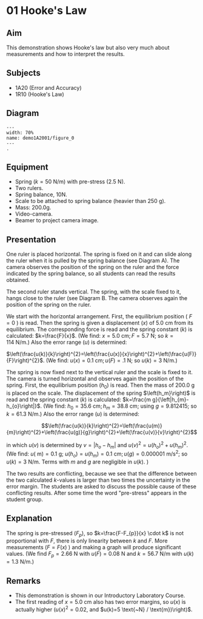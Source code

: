 # 01 Hooke's Law 
  
## Aim   
This demonstration shows Hooke's law but also very much about measurements and how to interpret the results.    
  
## Subjects   
* 1A20 (Error and Accuracy)
* 1R10 (Hooke's Law)   
  
## Diagram   
   
```{figure} figures/figure_0.png  
---  
width: 70%  
name: demo1A2001/figure_0  
---
.
```
      
## Equipment   
*  Spring $(k=50 \text{~N} / \text{m})$ with pre-stress $(2.5 \text{~N})$. 
*  Two rulers. 
*  Spring balance, 10N. 
*  Scale to be attached to spring balance (heavier than $250 \mathrm{~g}$). 
*  Mass: 200.0g. 
*  Video-camera. 
*  Beamer to project camera image.

## Presentation   
One ruler is placed horizontal. The spring is fixed on it and can slide along the ruler when it is pulled by the spring balance (see Diagram A). The camera observes the position of the spring on the ruler and the force indicated by the spring balance, so all students can read the results obtained.

The second ruler stands vertical. The spring, with the scale fixed to it, hangs close to the ruler (see Diagram B. The camera observes again the position of the spring on the ruler.

We start with the horizontal arrangement. First, the equilibrium position ( $F=0$ ) is read. Then the spring is given a displacement $(x)$ of $5.0 \text{~cm}$ from its equilibrium. The corresponding force is read and the spring constant $(k)$ is calculated: $k=\frac{F}{x}$. (We find: $x=5.0 \text{~cm} ; F=5.7 \text{~N}$; so $k=114 \text{~N} / \text{m}$.) Also the error range ($u$) is determined:

$\left(\frac{u(k)}{k}\right)^{2}=\left(\frac{u(x)}{x}\right)^{2}+\left(\frac{u(F)}{F}\right)^{2}$. (We find: $u(x)=0.1 \text{~cm} ; u(F)=.1 \text{~N}$; so $u(k)=3 \text{~N} / \text{m}$.)

The spring is now fixed next to the vertical ruler and the scale is fixed to it. The camera is turned horizontal and observes again the position of the spring. First, the equilibrium position $\left(h_{0}\right)$ is read. Then the mass of $200.0 \text{~g}$ is placed on the scale. The displacement of the spring $\left(h_m}\right)$ is read and the spring constant $(k)$ is calculated: $k=\frac{m g}{\left|h_{m}-h_{o}\right|}$. (We find: $h_{0}=35.6 \text{~cm} ; h_{m}=38.8 \text{~cm}$; using $g=9.812415$; so $k=61.3 \text{~N} / \text{m}$.) Also the error range ($u$) is determined: 

$$\left(\frac{u(k)}{k}\right)^{2}=\left(\frac{u(m)}{m}\right)^{2}+\left(\frac{u(g)}{g}\right)^{2}+\left(\frac{u(v)}{v}\right)^{2}$$

in which $u(v)$ is determined by $v=\left|h_{o}-h_{m}\right|$ and $u(v)^{2}=u\left(h_{o}\right)^{2}+u\left(h_{m}\right)^{2}$. (We find: $u(\mathrm{~m})=0.1 \text{~g}$; $u\left(h_{o}\right)=u\left(h_{m}\right)=0.1 \text{~cm} ; u(g)=0.000001 \text{~m} / \text{s}^{2}$; so $u(k)=3 \text{~N} / \text{m}$. Terms with $m$ and $g$ are negligible in $u(k)$. )

The two results are conflicting, because we see that the difference between the two calculated $k$-values is larger than two times the uncertainty in the error margin. The students are asked to discuss the possible cause of these conflicting results. After some time the word "pre-stress" appears in the student group.  
  
## Explanation   
The spring is pre-stressed $\left(F_p\right)$, so $k=\frac{F-F_{p}}{x} \cdot k$ is not proportional with $F$, there is only linearity between $k$ and $F$. More measurements $(F=F(x)$ ) and making a graph will produce significant values. (We find $F_p=2.66 \text{~N}$ with $u(F)=0.08 \text{~N}$ and $k=56.7 \text{~N} / \text{m}$ with $u(k)=1.3 \text{~N} / \text{m}$.)
  
## Remarks   
- This demonstration is shown in our Introductory Laboratory Course.
- The first reading of $x=5.0 \text{~cm}$ also has two error margins, so $u(x)$ is actually higher $\left(u(x)^{2}=0.02$, and $u(k)=5 \text{~N} / \text{m})\right)$.
  